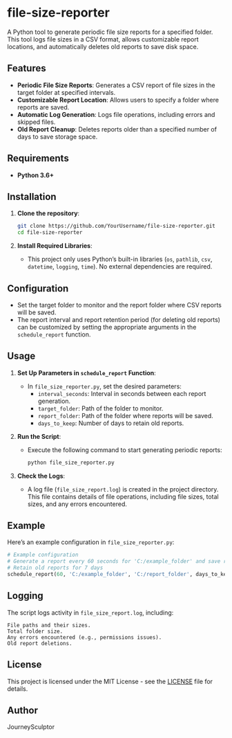 # file-size-reporter

A Python tool to generate periodic file size reports for a specified folder. This tool logs file sizes in a CSV format, allows customizable report locations, and automatically deletes old reports to save disk space.

## Features
- **Periodic File Size Reports**: Generates a CSV report of file sizes in the target folder at specified intervals.
- **Customizable Report Location**: Allows users to specify a folder where reports are saved.
- **Automatic Log Generation**: Logs file operations, including errors and skipped files.
- **Old Report Cleanup**: Deletes reports older than a specified number of days to save storage space.

## Requirements
- **Python 3.6+**

## Installation
1. **Clone the repository**:

    ```bash
    git clone https://github.com/YourUsername/file-size-reporter.git
    cd file-size-reporter
    ```

2. **Install Required Libraries**:
   - This project only uses Python’s built-in libraries (`os`, `pathlib`, `csv`, `datetime`, `logging`, `time`). No external dependencies are required.

## Configuration

- Set the target folder to monitor and the report folder where CSV reports will be saved.
- The report interval and report retention period (for deleting old reports) can be customized by setting the appropriate arguments in the `schedule_report` function.

## Usage

1. **Set Up Parameters in `schedule_report` Function**:
   - In `file_size_reporter.py`, set the desired parameters:
     - `interval_seconds`: Interval in seconds between each report generation.
     - `target_folder`: Path of the folder to monitor.
     - `report_folder`: Path of the folder where reports will be saved.
     - `days_to_keep`: Number of days to retain old reports.

2. **Run the Script**:
   - Execute the following command to start generating periodic reports:

     ```bash
     python file_size_reporter.py
     ```

3. **Check the Logs**:
   - A log file (`file_size_report.log`) is created in the project directory. This file contains details of file operations, including file sizes, total sizes, and any errors encountered.

## Example

Here’s an example configuration in `file_size_reporter.py`:

```python
# Example configuration
# Generate a report every 60 seconds for 'C:/example_folder' and save reports to 'C:/report_folder'
# Retain old reports for 7 days
schedule_report(60, 'C:/example_folder', 'C:/report_folder', days_to_keep=7)

```

## Logging
The script logs activity in `file_size_report.log`, including:

    File paths and their sizes.
    Total folder size.
    Any errors encountered (e.g., permissions issues).
    Old report deletions.

## License
This project is licensed under the MIT License - see the [LICENSE](LICENSE) file for details.

## Author
JourneySculptor 
